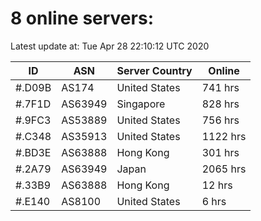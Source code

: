 # 8 online servers:

Latest update at: Tue Apr 28 22:10:12 UTC 2020

| ID | ASN | Server Country | Online |
| -- | --- | -------------- | ------ |
| #.D09B | AS174 | United States | 741 hrs |
| #.7F1D | AS63949 | Singapore | 828 hrs |
| #.9FC3 | AS53889 | United States | 756 hrs |
| #.C348 | AS35913 | United States | 1122 hrs |
| #.BD3E | AS63888 | Hong Kong | 301 hrs |
| #.2A79 | AS63949 | Japan | 2065 hrs |
| #.33B9 | AS63888 | Hong Kong | 12 hrs |
| #.E140 | AS8100 | United States | 6 hrs |

